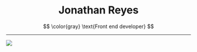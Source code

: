 <h1 align="center">
Jonathan Reyes <br>
</h1>

$$
\color{gray}
\text{Front end developer}
$$

---

<!-- Theme responsive stats -->

<!-- Main stats -->
  <source
    srcset="https://github-readme-stats.vercel.app/api?username=JonyR3G0&show_icons=true&hide=stars,issues&title_color=FFFFFF&text_color=8a939b"
    media="(prefers-color-scheme: dark)"
  />

  <img src="https://github-readme-stats.vercel.app/api?username=JonyR3G0&show_icons=true" />

